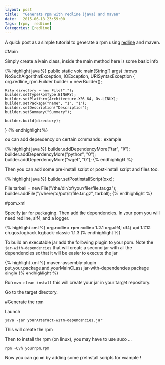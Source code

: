 ```yaml
---
layout: post
title:  "Generate rpm with redline (java) and maven" 
date:   2015-06-18 23:59:00
Tags: [rpm,  redline]
Categories: [redline]
---
```


A quick post as a simple tutorial to generate a rpm using [redline](http://redline-rpm.org/) and maven.


#Main

Simply create a Main class, inside the main method here is some basic info

{% highlight java %}
public static void main(String[] args) throws NoSuchAlgorithmException, IOException, URISyntaxException
{
	org.redline_rpm.Builder builder = new Builder();

	File directory = new File(".");
	builder.setType(RpmType.BINARY);
	builder.setPlatform(Architecture.X86_64, Os.LINUX);
	builder.setPackage("name", "1", "1");
	builder.setDescription("Description");
	builder.setSummary("Summary");

	builder.build(directory);
}
{% endhighlight %}

ou can add dependency on certain commands : example

{% highlight java %}
builder.addDependencyMore("tar", "0");
builder.addDependencyMore("python", "0");
builder.addDependencyMore("wget", "0");
{% endhighlight %}

Then you can add some pre-install script or post-install script and files too.

{% highlight java %}
builder.setPostInstallScript(xxx);

File tarball = new File("/the/dir/of/your/file/file.tar.gz");
builder.addFile("/where/to/put/it/file.tar.gz", tarball);
{% endhighlight %}

#pom.xml

Specify jar for packaging. Then add the dependencies. In your pom you will need redline, slf4j and a logger.

{% highlight xml %}
<dependency>
	<groupId>org.redline-rpm</groupId>
	<artifactId>redline</artifactId>
	<version>1.2.1</version>
</dependency>
<dependency>
	<groupId>org.slf4j</groupId>
	<artifactId>slf4j-api</artifactId>
	<version>1.7.12</version>
</dependency>
<dependency>
	<groupId>ch.qos.logback</groupId>
	<artifactId>logback-classic</artifactId>
	<version>1.1.3</version>
</dependency>
{% endhighlight %}

To build an executable jar add the following plugin to your pom. Note the `jar-with-dependencies` that will create a second jar with all the dependencies so that it will be easier to execute the jar

{% highlight xml %}
<plugin>
	<artifactId>maven-assembly-plugin</artifactId>
	<configuration>
		<archive>
			<manifest>
				<mainClass>put.your.package.and.yourMainCLass</mainClass>
			</manifest>
		</archive>
		<descriptorRefs>
			<descriptorRef>jar-with-dependencies</descriptorRef>
		</descriptorRefs>
	</configuration>
	<executions>
		<execution>
			<phase>package</phase>
			<goals>
				<goal>single</goal>
			</goals>
		</execution>
	</executions>
</plugin>
{% endhighlight %}

Run `mvn clean install` this will create your jar in your target repository.

Go to the target directory.

#Generate the rpm

Launch

`java -jar yourArtefact-with-dependencies.jar`

This will create the rpm

Then to install the rpm (on linux), you may have to use sudo ...

`rpm -Uvh yourrpm.rpm`

Now you can go on by adding some preInstall scripts for example !
